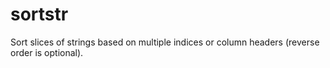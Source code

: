 # sortstr
Sort slices of strings based on multiple indices or column headers (reverse order is optional).
